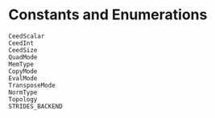 # Constants and Enumerations

```@docs
CeedScalar
CeedInt
CeedSize
QuadMode
MemType
CopyMode
EvalMode
TransposeMode
NormType
Topology
STRIDES_BACKEND
```
